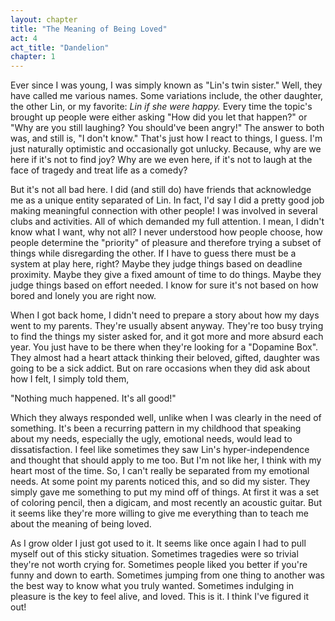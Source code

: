 ```yaml
---
layout: chapter
title: "The Meaning of Being Loved"
act: 4
act_title: "Dandelion"
chapter: 1
---
```


Ever since I was young, I was simply known as "Lin's twin sister." Well, they have called me various names. Some variations include, the other daughter, the other Lin, or my favorite: *Lin if she were happy.* Every time the topic's brought up people were either asking "How did you let that happen?" or "Why are you still laughing? You should've been angry!" The answer to both was, and still is, "I don't know." That's just how I react to things, I guess. I'm just naturally optimistic and occasionally got unlucky. Because, why are we here if it's not to find joy? Why are we even here, if it's not to laugh at the face of tragedy and treat life as a comedy?

But it's not all bad here. I did (and still do) have friends that acknowledge me as a unique entity separated of Lin. In fact, I'd say I did a pretty good job making meaningful connection with other people! I was involved in several clubs and activities. All of which demanded my full attention. I mean, I didn't know what I want, why not all? I never understood how people choose, how people determine the "priority" of pleasure and therefore trying a subset of things while disregarding the other. If I have to guess there must be a system at play here, right? Maybe they judge things based on deadline proximity. Maybe they give a fixed amount of time to do things. Maybe they judge things based on effort needed. I know for sure it's not based on how bored and lonely you are right now.

When I got back home, I didn't need to prepare a story about how my days went to my parents. They're usually absent anyway. They're too busy trying to find the things my sister asked for, and it got more and more absurd each year. You just have to be there when they're looking for a "Dopamine Box". They almost had a heart attack thinking their beloved, gifted, daughter was going to be a sick addict. But on rare occasions when they did ask about how I felt, I simply told them,

"Nothing much happened. It's all good!"

Which they always responded well, unlike when I was clearly in the need of something. It's been a recurring pattern in my childhood that speaking about my needs, especially the ugly, emotional needs, would lead to dissatisfaction. I feel like sometimes they saw Lin's hyper-independence and thought that should apply to me too. But I'm not like her, I think with my heart most of the time. So, I can't really be separated from my emotional needs. At some point my parents noticed this, and so did my sister. They simply gave me something to put my mind off of things. At first it was a set of coloring pencil, then a digicam, and most recently an acoustic guitar. But it seems like they're more willing to give me everything than to teach me about the meaning of being loved.

As I grow older I just got used to it. It seems like once again I had to pull myself out of this sticky situation. Sometimes tragedies were so trivial they're not worth crying for. Sometimes people liked you better if you're funny and down to earth. Sometimes jumping from one thing to another was the best way to know what you truly wanted. Sometimes indulging in pleasure is the key to feel alive, and loved. This is it. I think I've figured it out!
